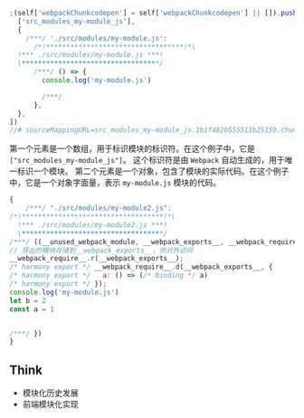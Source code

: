 ```js
;(self['webpackChunkcodepen'] = self['webpackChunkcodepen'] || []).push([
  ['src_modules_my-module_js'],
  {
    /***/ './src/modules/my-module.js':
      /*!**********************************!*\
  !*** ./src/modules/my-module.js ***!
  \**********************************/
      /***/ () => {
        console.log('my-module.js')

        /***/
      },
  },
])
//# sourceMappingURL=src_modules_my-module_js.1b1f482b555511b25159.chunk.js.map
```

第一个元素是一个数组，用于标识模块的标识符。在这个例子中，它是 `["src_modules_my-module_js"]`。
这个标识符是由 `Webpack` 自动生成的，用于唯一标识一个模块。
第二个元素是一个对象，包含了模块的实际代码。在这个例子中，它是一个对象字面量，表示 `my-module.js` 模块的代码。

```js
{
    /***/ "./src/modules/my-module2.js":
/*!***********************************!*\
  !*** ./src/modules/my-module2.js ***!
  \***********************************/
/***/ ((__unused_webpack_module, __webpack_exports__, __webpack_require__) => {
// 导出的模块存储到__webpack_exports__，供对外访问
__webpack_require__.r(__webpack_exports__);
/* harmony export */ __webpack_require__.d(__webpack_exports__, {
/* harmony export */   a: () => (/* binding */ a)
/* harmony export */ });
console.log('my-module.js')
let b = 2
const a = 1


/***/ })
}
```

## Think

- 模块化历史发展
- 前端模块化实现
